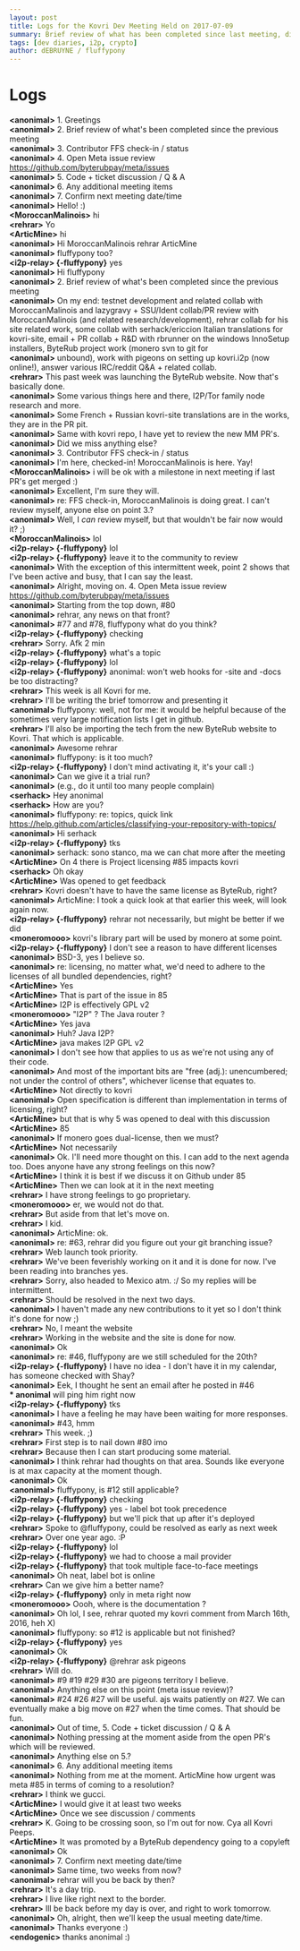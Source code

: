 ```yaml
---
layout: post
title: Logs for the Kovri Dev Meeting Held on 2017-07-09
summary: Brief review of what has been completed since last meeting, discussion of meta issues, and code & open tickets discussion
tags: [dev diaries, i2p, crypto]
author: dEBRUYNE / fluffypony
---
```


# Logs  

**\<anonimal>** 1. Greetings  
**\<anonimal>** 2. Brief review of what's been completed since the previous meeting  
**\<anonimal>** 3. Contributor FFS check-in / status  
**\<anonimal>** 4. Open Meta issue review https://github.com/byterubpay/meta/issues  
**\<anonimal>** 5. Code + ticket discussion / Q & A  
**\<anonimal>** 6. Any additional meeting items  
**\<anonimal>** 7. Confirm next meeting date/time  
**\<anonimal>** Hello! :)  
**\<MoroccanMalinois>** hi  
**\<rehrar>** Yo  
**\<ArticMine>** hi  
**\<anonimal>** Hi MoroccanMalinois rehrar ArticMine  
**\<anonimal>** fluffypony too?  
**\<i2p-relay> {-fluffypony}** yes  
**\<anonimal>** Hi fluffypony  
**\<anonimal>** 2. Brief review of what's been completed since the previous meeting  
**\<anonimal>** On my end: testnet development and related collab with MoroccanMalinois and lazygravy + SSU/Ident collab/PR review with MoroccanMalinois (and related research/development), rehrar collab for his site related work, some collab with serhack/ericcion Italian translations for kovri-site, email + PR collab + R&D with rbrunner on the windows InnoSetup installers, ByteRub project work (monero svn to git for  
**\<anonimal>** unbound), work with pigeons on setting up kovri.i2p (now online!), answer various IRC/reddit Q&A + related collab.  
**\<rehrar>** This past week was launching the ByteRub website. Now that's basically done.  
**\<anonimal>** Some various things here and there, I2P/Tor family node research and more.  
**\<anonimal>** Some French + Russian kovri-site translations are in the works, they are in the PR pit.  
**\<anonimal>** Same with kovri repo, I have yet to review the new MM PR's.  
**\<anonimal>** Did we miss anything else?  
**\<anonimal>** 3. Contributor FFS check-in / status  
**\<anonimal>** I'm here, checked-in! MoroccanMalinois is here. Yay!  
**\<MoroccanMalinois>** i will be ok with a milestone in next meeting if last PR's get merged :)  
**\<anonimal>** Excellent, I'm sure they will.  
**\<anonimal>** re: FFS check-in, MoroccanMalinois is doing great. I can't review myself, anyone else on point 3.?  
**\<anonimal>** Well, I *can* review myself, but that wouldn't be fair now would it? ;)  
**\<MoroccanMalinois>** lol  
**\<i2p-relay> {-fluffypony}** lol  
**\<i2p-relay> {-fluffypony}** leave it to the community to review  
**\<anonimal>** With the exception of this intermittent week, point 2 shows that I've been active and busy, that I can say the least.  
**\<anonimal>** Alright, moving on. 4. Open Meta issue review https://github.com/byterubpay/meta/issues  
**\<anonimal>** Starting from the top down, #80  
**\<anonimal>** rehrar, any news on that front?  
**\<anonimal>** #77 and #78, fluffypony what do you think?  
**\<i2p-relay> {-fluffypony}** checking  
**\<rehrar>** Sorry. Afk 2 min  
**\<i2p-relay> {-fluffypony}** what's a topic  
**\<i2p-relay> {-fluffypony}** lol  
**\<i2p-relay> {-fluffypony}** anonimal: won't web hooks for -site and -docs be too distracting?  
**\<rehrar>** This week is all Kovri for me.  
**\<rehrar>** I'll be writing the brief tomorrow and presenting it  
**\<anonimal>** fluffypony: well, not for me: it would be helpful because of the sometimes very large notification lists I get in github.  
**\<rehrar>** I'll also be importing the tech from the new ByteRub website to Kovri. That which is applicable.  
**\<anonimal>** Awesome rehrar  
**\<anonimal>** fluffypony: is it too much?  
**\<i2p-relay> {-fluffypony}** I don't mind activating it, it's your call :)  
**\<anonimal>** Can we give it a trial run?  
**\<anonimal>** (e.g., do it until too many people complain)  
**\<serhack>** Hey anonimal  
**\<serhack>** How are you?  
**\<anonimal>** fluffypony: re: topics, quick link https://help.github.com/articles/classifying-your-repository-with-topics/  
**\<anonimal>** Hi serhack  
**\<i2p-relay> {-fluffypony}** tks  
**\<anonimal>** serhack: sono stanco, ma we can chat more after the meeting  
**\<ArticMine>** On 4 there is Project licensing #85 impacts kovri  
**\<serhack>** Oh okay  
**\<ArticMine>** Was opened to get feedback  
**\<rehrar>** Kovri doesn't have to have the same license as ByteRub, right?  
**\<anonimal>** ArticMine: I took a quick look at that earlier this week, will look again now.  
**\<i2p-relay> {-fluffypony}** rehrar not necessarily, but might be better if we did  
**\<moneromooo>** kovri's library part will be used by monero at some point.  
**\<i2p-relay> {-fluffypony}** I don't see a reason to have different licenses  
**\<anonimal>** BSD-3, yes I believe so.  
**\<anonimal>** re: licensing, no matter what, we'd need to adhere to the licenses of all bundled dependencies, right?  
**\<ArticMine>** Yes  
**\<ArticMine>** That is part of the issue in 85  
**\<ArticMine>** I2P is effectively GPL v2  
**\<moneromooo>** "I2P" ? The Java router ?  
**\<ArticMine>** Yes java  
**\<anonimal>** Huh? Java I2P?  
**\<ArticMine>** java makes I2P GPL v2  
**\<anonimal>** I don't see how that applies to us as we're not using any of their code.  
**\<anonimal>** And most of the important bits are "free (adj.): unencumbered; not under the control of others", whichever license that equates to.  
**\<ArticMine>** Not directly to kovri  
**\<anonimal>** Open specification is different than implementation in terms of licensing, right?  
**\<ArticMine>** but that is why 5 was opened to deal with this discussion  
**\<ArticMine>** 85  
**\<anonimal>** If monero goes dual-license, then we must?  
**\<ArticMine>** Not necessarily  
**\<anonimal>** Ok. I'll need more thought on this. I can add to the next agenda too. Does anyone have any strong feelings on this now?  
**\<ArticMine>** I think it is best if we discuss it on Github under 85  
**\<ArticMine>** Then we can look at it in the next meeting  
**\<rehrar>** I have strong feelings to go proprietary.  
**\<moneromooo>** er, we would not do that.  
**\<rehrar>** But aside from that let's move on.  
**\<rehrar>** I kid.  
**\<anonimal>** ArticMine: ok.  
**\<anonimal>** re: #63, rehrar did you figure out your git branching issue?  
**\<rehrar>** Web launch took priority.  
**\<rehrar>** We've been feverishly working on it and it is done for now. I've been reading into branches yes.  
**\<rehrar>** Sorry, also headed to Mexico atm. :/ So my replies will be intermittent.  
**\<rehrar>** Should be resolved in the next two days.  
**\<anonimal>** I haven't made any new contributions to it yet so I don't think it's done for now ;)  
**\<rehrar>** No, I meant the website  
**\<rehrar>** Working in the website and the site is done for now.  
**\<anonimal>** Ok  
**\<anonimal>** re: #46, fluffypony are we still scheduled for the 20th?  
**\<i2p-relay> {-fluffypony}** I have no idea - I don't have it in my calendar, has someone checked with Shay?  
**\<anonimal>** Eek, I thought he sent an email after he posted in #46  
**\* anonimal** will ping him right now  
**\<i2p-relay> {-fluffypony}** tks  
**\<anonimal>** I have a feeling he may have been waiting for more responses.  
**\<anonimal>** #43, hmm  
**\<rehrar>** This week. ;)  
**\<rehrar>** First step is to nail down #80 imo  
**\<rehrar>** Because then I can start producing some material.  
**\<anonimal>** I think rehrar had thoughts on that area. Sounds like everyone is at max capacity at the moment though.  
**\<anonimal>** Ok  
**\<anonimal>** fluffypony, is #12 still applicable?  
**\<i2p-relay> {-fluffypony}** checking  
**\<i2p-relay> {-fluffypony}** yes - label bot took precedence  
**\<i2p-relay> {-fluffypony}** but we'll pick that up after it's deployed  
**\<rehrar>** Spoke to @fluffypony, could be resolved as early as next week  
**\<rehrar>** Over one year ago. :P  
**\<i2p-relay> {-fluffypony}** lol  
**\<i2p-relay> {-fluffypony}** we had to choose a mail provider  
**\<i2p-relay> {-fluffypony}** that took multiple face-to-face meetings  
**\<anonimal>** Oh neat, label bot is online  
**\<rehrar>** Can we give him a better name?  
**\<i2p-relay> {-fluffypony}** only in meta right now  
**\<moneromooo>** Oooh, where is the documentation ?  
**\<anonimal>** Oh lol, I see, rehrar quoted my kovri comment from March 16th, 2016, heh X)  
**\<anonimal>** fluffypony: so #12 is applicable but not finished?  
**\<i2p-relay> {-fluffypony}** yes  
**\<anonimal>** Ok  
**\<i2p-relay> {-fluffypony}** @rehrar ask pigeons  
**\<rehrar>** Will do.  
**\<anonimal>** #9 #19 #29 #30 are pigeons territory I believe.  
**\<anonimal>** Anything else on this point (meta issue review)?  
**\<anonimal>** #24 #26 #27 will be useful. ajs waits patiently on #27. We can eventually make a big move on #27 when the time comes. That should be fun.  
**\<anonimal>** Out of time, 5. Code + ticket discussion / Q & A  
**\<anonimal>** Nothing pressing at the moment aside from the open PR's which will be reviewed.  
**\<anonimal>** Anything else on 5.?  
**\<anonimal>** 6. Any additional meeting items  
**\<anonimal>** Nothing from me at the moment. ArticMine how urgent was meta #85 in terms of coming to a resolution?  
**\<rehrar>** I think we gucci.  
**\<ArticMine>** I would give it at least two weeks  
**\<ArticMine>** Once we see discussion / comments  
**\<rehrar>** K. Going to be crossing soon, so I'm out for now. Cya all Kovri Peeps.  
**\<ArticMine>** It was promoted by a ByteRub dependency going to a copyleft  
**\<anonimal>** Ok  
**\<anonimal>** 7. Confirm next meeting date/time  
**\<anonimal>** Same time, two weeks from now?  
**\<anonimal>** rehrar will you be back by then?  
**\<rehrar>** It's a day trip.  
**\<rehrar>** I live like right next to the border.  
**\<rehrar>** Ill be back before my day is over, and right to work tomorrow.  
**\<anonimal>** Oh, alright, then we'll keep the usual meeting date/time.  
**\<anonimal>** Thanks everyone :)  
**\<endogenic>** thanks anonimal :)  